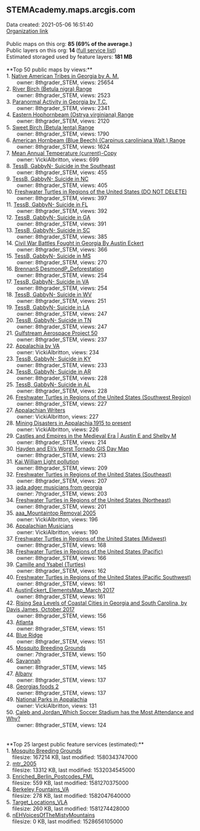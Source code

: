 <h2>STEMAcademy.maps.arcgis.com</h2> Data created: 2021-05-06 16:51:40 <br /><a target='new' href='https://STEMAcademy.maps.arcgis.com'>Organization link</a><br /><br />Public maps on this org: <b>85 (69% of the average.)</b><br />Public layers on this org: <b>14 </b>(<a target='new' href='https://services.arcgis.com/V2olyq6i5WvSBD6R/ArcGIS/rest/services'>full service list</a>)<br />Estimated storaged used by feature layers: <b>181 MB</b><br /><br />**Top 50 public maps by views:**<br />  1. <a target='new' href='https://www.arcgis.com/home/item.html?id=5c02239a713f4a7e8770d51ba4c525d0'> Native American Tribes in Georgia by A. M.</a> <br />  &nbsp;&nbsp;&nbsp;&nbsp; &nbsp;&nbsp;owner: 8thgrader_STEM, views: 25654<br />  2. <a target='new' href='https://www.arcgis.com/home/item.html?id=7ab158005f4d4ab985f5638a9e58a98f'>River Birch (Betula nigra) Range </a> <br />  &nbsp;&nbsp;&nbsp;&nbsp; &nbsp;&nbsp;owner: 8thgrader_STEM, views: 2523<br />  3. <a target='new' href='https://www.arcgis.com/home/item.html?id=dfa25a7083b04d5fabae4c0f5065fd57'>Paranormal Activity in Georgia by T.C.</a> <br />  &nbsp;&nbsp;&nbsp;&nbsp; &nbsp;&nbsp;owner: 8thgrader_STEM, views: 2341<br />  4. <a target='new' href='https://www.arcgis.com/home/item.html?id=a4799f762fcd40cab03fedc2480abcd0'>Eastern Hophornbeam (Ostrya virginiana) Range</a> <br />  &nbsp;&nbsp;&nbsp;&nbsp; &nbsp;&nbsp;owner: 8thgrader_STEM, views: 2120<br />  5. <a target='new' href='https://www.arcgis.com/home/item.html?id=807e0e25e59d47089e908f07bce96666'>Sweet Birch (Betula lenta) Range</a> <br />  &nbsp;&nbsp;&nbsp;&nbsp; &nbsp;&nbsp;owner: 8thgrader_STEM, views: 1790<br />  6. <a target='new' href='https://www.arcgis.com/home/item.html?id=e2cd9f8abde64a45839e796ea0daa474'>American Hornbeam (Blue Beech) (Carpinus caroliniana Walt.) Range </a> <br />  &nbsp;&nbsp;&nbsp;&nbsp; &nbsp;&nbsp;owner: 8thgrader_STEM, views: 1624<br />  7. <a target='new' href='https://www.arcgis.com/home/item.html?id=4657d300902c4ae3bcb7665d48d3537d'>Mean Annual Temperature (current)-Copy</a> <br />  &nbsp;&nbsp;&nbsp;&nbsp; &nbsp;&nbsp;owner: VickiAlbritton, views: 699<br />  8. <a target='new' href='https://www.arcgis.com/home/item.html?id=0bb4593c729c4cd790356ae977b79494'>TessB, GabbyN- Suicide in the Southeast</a> <br />  &nbsp;&nbsp;&nbsp;&nbsp; &nbsp;&nbsp;owner: 8thgrader_STEM, views: 455<br />  9. <a target='new' href='https://www.arcgis.com/home/item.html?id=b5bb7cad599f4c10b294bb15f2b8e3ca'>TessB, GabbyN- Suicide in NC</a> <br />  &nbsp;&nbsp;&nbsp;&nbsp; &nbsp;&nbsp;owner: 8thgrader_STEM, views: 405<br />  10. <a target='new' href='https://www.arcgis.com/home/item.html?id=a5156623dced4bbe82d300dac20694f6'>Freshwater Turtles in Regions of the United States (DO NOT DELETE)</a> <br />  &nbsp;&nbsp;&nbsp;&nbsp; &nbsp;&nbsp;owner: 8thgrader_STEM, views: 397<br />  11. <a target='new' href='https://www.arcgis.com/home/item.html?id=aa49318166084dd5b486b5a239bec40f'>TessB, GabbyN- Suicide in FL</a> <br />  &nbsp;&nbsp;&nbsp;&nbsp; &nbsp;&nbsp;owner: 8thgrader_STEM, views: 392<br />  12. <a target='new' href='https://www.arcgis.com/home/item.html?id=6a145a4ea95b4ec5afde50f688e189b1'>TessB, GabbyN- Suicide in GA</a> <br />  &nbsp;&nbsp;&nbsp;&nbsp; &nbsp;&nbsp;owner: 8thgrader_STEM, views: 391<br />  13. <a target='new' href='https://www.arcgis.com/home/item.html?id=4653668b12e948ccb05c758825ceba69'>TessB, GabbyN- Suicide in SC</a> <br />  &nbsp;&nbsp;&nbsp;&nbsp; &nbsp;&nbsp;owner: 8thgrader_STEM, views: 385<br />  14. <a target='new' href='https://www.arcgis.com/home/item.html?id=00d8e6719aec4eafa93b32bde8d18a65'>Civil War Battles Fought in Georgia By Austin Eckert</a> <br />  &nbsp;&nbsp;&nbsp;&nbsp; &nbsp;&nbsp;owner: 8thgrader_STEM, views: 366<br />  15. <a target='new' href='https://www.arcgis.com/home/item.html?id=e4ff29bda1464b9dbefad6bb7336382c'>TessB, GabbyN- Suicide in MS</a> <br />  &nbsp;&nbsp;&nbsp;&nbsp; &nbsp;&nbsp;owner: 8thgrader_STEM, views: 270<br />  16. <a target='new' href='https://www.arcgis.com/home/item.html?id=629715fde74a41da8921149a96883c6e'>BrennanS DesmondP_Deforestation</a> <br />  &nbsp;&nbsp;&nbsp;&nbsp; &nbsp;&nbsp;owner: 8thgrader_STEM, views: 254<br />  17. <a target='new' href='https://www.arcgis.com/home/item.html?id=79ef0984877d4027b520b305f0d0f48c'>TessB, GabbyN- Suicide in VA</a> <br />  &nbsp;&nbsp;&nbsp;&nbsp; &nbsp;&nbsp;owner: 8thgrader_STEM, views: 254<br />  18. <a target='new' href='https://www.arcgis.com/home/item.html?id=49cff8d1e2724098948a951390c009a5'>TessB, GabbyN- Suicide in WV</a> <br />  &nbsp;&nbsp;&nbsp;&nbsp; &nbsp;&nbsp;owner: 8thgrader_STEM, views: 251<br />  19. <a target='new' href='https://www.arcgis.com/home/item.html?id=a156033c8d4c4ac696aa806357f72ba5'>TessB, GabbyN- Suicide in LA</a> <br />  &nbsp;&nbsp;&nbsp;&nbsp; &nbsp;&nbsp;owner: 8thgrader_STEM, views: 247<br />  20. <a target='new' href='https://www.arcgis.com/home/item.html?id=65c7902efae44dc6b8e63138e3e19f9c'>TessB, GabbyN- Suicide in TN</a> <br />  &nbsp;&nbsp;&nbsp;&nbsp; &nbsp;&nbsp;owner: 8thgrader_STEM, views: 247<br />  21. <a target='new' href='https://www.arcgis.com/home/item.html?id=db8960076d264117a987e5cf458c7873'>Gulfstream Aerospace Project 50</a> <br />  &nbsp;&nbsp;&nbsp;&nbsp; &nbsp;&nbsp;owner: 8thgrader_STEM, views: 237<br />  22. <a target='new' href='https://www.arcgis.com/home/item.html?id=89ee03a0af9e4271994f20644d274bbb'>Appalachia by VA</a> <br />  &nbsp;&nbsp;&nbsp;&nbsp; &nbsp;&nbsp;owner: VickiAlbritton, views: 234<br />  23. <a target='new' href='https://www.arcgis.com/home/item.html?id=8e2f9a3ad41b415bba93449e4b24065d'>TessB, GabbyN- Suicide in KY</a> <br />  &nbsp;&nbsp;&nbsp;&nbsp; &nbsp;&nbsp;owner: 8thgrader_STEM, views: 233<br />  24. <a target='new' href='https://www.arcgis.com/home/item.html?id=233be0849910437a9de212c40265ed13'>TessB, GabbyN- Suicide in AR</a> <br />  &nbsp;&nbsp;&nbsp;&nbsp; &nbsp;&nbsp;owner: 8thgrader_STEM, views: 228<br />  25. <a target='new' href='https://www.arcgis.com/home/item.html?id=c0625b52cf88499abf2a2d77c417a601'>TessB, GabbyN- Suicide in AL</a> <br />  &nbsp;&nbsp;&nbsp;&nbsp; &nbsp;&nbsp;owner: 8thgrader_STEM, views: 228<br />  26. <a target='new' href='https://www.arcgis.com/home/item.html?id=03d679ade2a14e1c88b4c64df493a2ea'>Freshwater Turtles in Regions of the United States (Southwest Region)</a> <br />  &nbsp;&nbsp;&nbsp;&nbsp; &nbsp;&nbsp;owner: 8thgrader_STEM, views: 227<br />  27. <a target='new' href='https://www.arcgis.com/home/item.html?id=3da006ba204143ff9411b02959573aa3'>Appalachian Writers</a> <br />  &nbsp;&nbsp;&nbsp;&nbsp; &nbsp;&nbsp;owner: VickiAlbritton, views: 227<br />  28. <a target='new' href='https://www.arcgis.com/home/item.html?id=0f1ef129b8ab4a64b4aae09e89cb00ad'>Mining Disasters in Appalachia,1915 to present</a> <br />  &nbsp;&nbsp;&nbsp;&nbsp; &nbsp;&nbsp;owner: VickiAlbritton, views: 226<br />  29. <a target='new' href='https://www.arcgis.com/home/item.html?id=f229988922544b6dbf9eda5d613eb8d1'>Castles and Empires in the Medieval Era | Austin E and Shelby M</a> <br />  &nbsp;&nbsp;&nbsp;&nbsp; &nbsp;&nbsp;owner: 8thgrader_STEM, views: 214<br />  30. <a target='new' href='https://www.arcgis.com/home/item.html?id=018f6f84dd9749318f5270c3358a465a'>Hayden and Eli’s Worst Tornado GIS Day Map</a> <br />  &nbsp;&nbsp;&nbsp;&nbsp; &nbsp;&nbsp;owner: 8thgrader_STEM, views: 213<br />  31. <a target='new' href='https://www.arcgis.com/home/item.html?id=ad7180b22ffc4946a648ca2dc8224dc2'>Kai,William Light pollution</a> <br />  &nbsp;&nbsp;&nbsp;&nbsp; &nbsp;&nbsp;owner: 8thgrader_STEM, views: 209<br />  32. <a target='new' href='https://www.arcgis.com/home/item.html?id=b1cc9f42969b491cae1111b92e7052a4'>Freshwater Turtles in Regions of the United States (Southeast)</a> <br />  &nbsp;&nbsp;&nbsp;&nbsp; &nbsp;&nbsp;owner: 8thgrader_STEM, views: 207<br />  33. <a target='new' href='https://www.arcgis.com/home/item.html?id=eddc08f2ca744683a80a0e19beb71f8c'>jada adger musicians from georgia</a> <br />  &nbsp;&nbsp;&nbsp;&nbsp; &nbsp;&nbsp;owner: 7thgrader_STEM, views: 203<br />  34. <a target='new' href='https://www.arcgis.com/home/item.html?id=205fe1017a3242f5978f352fabc10954'>Freshwater Turtles in Regions of the United States (Northeast)</a> <br />  &nbsp;&nbsp;&nbsp;&nbsp; &nbsp;&nbsp;owner: 8thgrader_STEM, views: 201<br />  35. <a target='new' href='https://www.arcgis.com/home/item.html?id=6d1d742ce6594a708265d3254398dcc3'>aaa_Mountaintop Removal 2005</a> <br />  &nbsp;&nbsp;&nbsp;&nbsp; &nbsp;&nbsp;owner: VickiAlbritton, views: 196<br />  36. <a target='new' href='https://www.arcgis.com/home/item.html?id=ff312039ac574dce9d5888fd7146f415'>Appalachian Musicians</a> <br />  &nbsp;&nbsp;&nbsp;&nbsp; &nbsp;&nbsp;owner: VickiAlbritton, views: 190<br />  37. <a target='new' href='https://www.arcgis.com/home/item.html?id=28c1261493bf422dbca5931441038d17'>Freshwater Turtles in Regions of the United States (Midwest)</a> <br />  &nbsp;&nbsp;&nbsp;&nbsp; &nbsp;&nbsp;owner: 8thgrader_STEM, views: 168<br />  38. <a target='new' href='https://www.arcgis.com/home/item.html?id=15bbd2de58a6400da95b4d7eb6743600'>Freshwater Turtles in Regions of the United States (Pacific)</a> <br />  &nbsp;&nbsp;&nbsp;&nbsp; &nbsp;&nbsp;owner: 8thgrader_STEM, views: 166<br />  39. <a target='new' href='https://www.arcgis.com/home/item.html?id=81d2dfdcf45e4097b9e0a50b64080704'>Camille and Ysabel (Turtles)</a> <br />  &nbsp;&nbsp;&nbsp;&nbsp; &nbsp;&nbsp;owner: 8thgrader_STEM, views: 162<br />  40. <a target='new' href='https://www.arcgis.com/home/item.html?id=acda7a045e864c11ba5e226d95490485'>Freshwater Turtles in Regions of the United States (Pacific Southwest)</a> <br />  &nbsp;&nbsp;&nbsp;&nbsp; &nbsp;&nbsp;owner: 8thgrader_STEM, views: 161<br />  41. <a target='new' href='https://www.arcgis.com/home/item.html?id=a1933fec9f7548288853f8b59d3411f9'>AustinEckert_ElementsMap_March 2017</a> <br />  &nbsp;&nbsp;&nbsp;&nbsp; &nbsp;&nbsp;owner: 8thgrader_STEM, views: 161<br />  42. <a target='new' href='https://www.arcgis.com/home/item.html?id=579921acd9594787b0f63974409884d4'>Rising Sea Levels of Coastal Cities in Georgia and South Carolina, by Davis James, October 2017</a> <br />  &nbsp;&nbsp;&nbsp;&nbsp; &nbsp;&nbsp;owner: 8thgrader_STEM, views: 156<br />  43. <a target='new' href='https://www.arcgis.com/home/item.html?id=371bd85e5ad94926ba1af4aff07fe4f8'>Atlanta</a> <br />  &nbsp;&nbsp;&nbsp;&nbsp; &nbsp;&nbsp;owner: 8thgrader_STEM, views: 151<br />  44. <a target='new' href='https://www.arcgis.com/home/item.html?id=6fc9e9c8307a4bb18899f97c3770c33f'>Blue Ridge</a> <br />  &nbsp;&nbsp;&nbsp;&nbsp; &nbsp;&nbsp;owner: 8thgrader_STEM, views: 151<br />  45. <a target='new' href='https://www.arcgis.com/home/item.html?id=f23a830b4bf14c15ac1f2286804418b2'>Mosquito Breeding Grounds</a> <br />  &nbsp;&nbsp;&nbsp;&nbsp; &nbsp;&nbsp;owner: 7thgrader_STEM, views: 150<br />  46. <a target='new' href='https://www.arcgis.com/home/item.html?id=6dc89a36cc9548bd88929871e36f365f'>Savannah</a> <br />  &nbsp;&nbsp;&nbsp;&nbsp; &nbsp;&nbsp;owner: 8thgrader_STEM, views: 145<br />  47. <a target='new' href='https://www.arcgis.com/home/item.html?id=54853109007d4e84a531d120e3bcfd2d'>Albany</a> <br />  &nbsp;&nbsp;&nbsp;&nbsp; &nbsp;&nbsp;owner: 8thgrader_STEM, views: 137<br />  48. <a target='new' href='https://www.arcgis.com/home/item.html?id=4b2ff7f70e734ab189740c62b8b52d4d'>Georgias foods 2</a> <br />  &nbsp;&nbsp;&nbsp;&nbsp; &nbsp;&nbsp;owner: 8thgrader_STEM, views: 137<br />  49. <a target='new' href='https://www.arcgis.com/home/item.html?id=4c4e2fbf2fb74de689b9e79832bdc68f'>National Parks in Appalachia</a> <br />  &nbsp;&nbsp;&nbsp;&nbsp; &nbsp;&nbsp;owner: VickiAlbritton, views: 131<br />  50. <a target='new' href='https://www.arcgis.com/home/item.html?id=7a0b8dc255554e28b492c3f7bd152f21'>Caleb and Jordan_Which Soccer Stadium has the Most Attendance and Why?</a> <br />  &nbsp;&nbsp;&nbsp;&nbsp; &nbsp;&nbsp;owner: 8thgrader_STEM, views: 124<br /><br /><br />**Top 25 largest public feature services (estimated):**<br /> 1. <a target='new' href='https://www.arcgis.com/home/item.html?id=22cf259b14f7492daa0826845d3decba'>Mosquito Breeding Grounds</a><br /> &nbsp;&nbsp;&nbsp;&nbsp;filesize: 167214 KB, last modified: 1580343747000<br /> 2. <a target='new' href='https://www.arcgis.com/home/item.html?id=f04d9c4aac55497db13d7392a1a020ab'>mtr_2005</a><br /> &nbsp;&nbsp;&nbsp;&nbsp;filesize: 13312 KB, last modified: 1532034545000<br /> 3. <a target='new' href='https://www.arcgis.com/home/item.html?id=85fb329fcd564172b2f51060c9c795b4'>Enriched_Berlin_Postcodes_FML</a><br /> &nbsp;&nbsp;&nbsp;&nbsp;filesize: 559 KB, last modified: 1581270375000<br /> 4. <a target='new' href='https://www.arcgis.com/home/item.html?id=6639911977044f399c729f417f1c9693'>Berkeley Fountains_VA</a><br /> &nbsp;&nbsp;&nbsp;&nbsp;filesize: 278 KB, last modified: 1582047640000<br /> 5. <a target='new' href='https://www.arcgis.com/home/item.html?id=a3143fb1f7d94734ac7d7a88db2bd4c0'>Target_Locations_VLA</a><br /> &nbsp;&nbsp;&nbsp;&nbsp;filesize: 260 KB, last modified: 1581274428000<br /> 6. <a target='new' href='https://www.arcgis.com/home/item.html?id=5300ba44257b4d23896b01baa13814d2'>nEHVoicesOfTheMistyMountains</a><br /> &nbsp;&nbsp;&nbsp;&nbsp;filesize: 0 KB, last modified: 1528656105000<br />